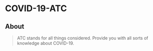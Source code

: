 # COVID-19-ATC

## About

> ATC stands for all things considered. Provide you with all sorts of knowledge about COVID-19.
